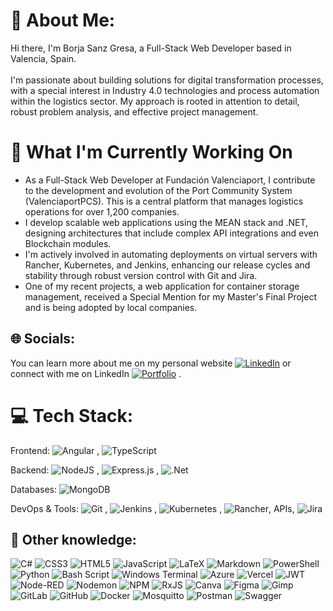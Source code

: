 # 💫 About Me:
Hi there, I'm Borja Sanz Gresa, a Full-Stack Web Developer based in Valencia, Spain.<br><br>I'm passionate about building solutions for digital transformation processes, with a special interest in Industry 4.0 technologies and process automation within the logistics sector. My approach is rooted in attention to detail, robust problem analysis, and effective project management.


# 🚀 What I'm Currently Working On
- As a Full-Stack Web Developer at Fundación Valenciaport, I contribute to the development and evolution of the Port Community System (ValenciaportPCS). This is a central platform that manages logistics operations for over 1,200 companies.
- I develop scalable web applications using the MEAN stack and .NET, designing architectures that include complex API integrations and even Blockchain modules.
- I'm actively involved in automating deployments on virtual servers with Rancher, Kubernetes, and Jenkins, enhancing our release cycles and stability through robust version control with Git and Jira.
- One of my recent projects, a web application for container storage management, received a Special Mention for my Master's Final Project and is being adopted by local companies.


## 🌐 Socials:
You can learn more about me on my personal website 
[![LinkedIn](https://img.shields.io/badge/LinkedIn-%230077B5.svg?logo=linkedin&logoColor=white)](https://linkedin.com/in/borjasanzgresa) 
or connect with me on LinkedIn 
[![Portfolio](https://img.shields.io/badge/Portfolio-%230077B5.svg?logo=vercel&logoColor=black)](https://www.borjasanzgresa.com/) .


# 💻 Tech Stack:
Frontend: ![Angular](https://img.shields.io/badge/angular-%23DD0031.svg?style=for-the-badge&logo=angular&logoColor=white) , ![TypeScript](https://img.shields.io/badge/typescript-%23007ACC.svg?style=for-the-badge&logo=typescript&logoColor=white) 

Backend: ![NodeJS](https://img.shields.io/badge/node.js-6DA55F?style=for-the-badge&logo=node.js&logoColor=white) , ![Express.js](https://img.shields.io/badge/express.js-%23404d59.svg?style=for-the-badge&logo=express&logoColor=%2361DAFB) , ![.Net](https://img.shields.io/badge/.NET-5C2D91?style=for-the-badge&logo=.net&logoColor=white) 

Databases: ![MongoDB](https://img.shields.io/badge/MongoDB-%234ea94b.svg?style=for-the-badge&logo=mongodb&logoColor=white) 

DevOps & Tools: ![Git](https://img.shields.io/badge/git-%23F05033.svg?style=for-the-badge&logo=git&logoColor=white) , ![Jenkins](https://img.shields.io/badge/jenkins-%232C5263.svg?style=for-the-badge&logo=jenkins&logoColor=white) , ![Kubernetes](https://img.shields.io/badge/kubernetes-%23326ce5.svg?style=for-the-badge&logo=kubernetes&logoColor=white) , ![Rancher](https://img.shields.io/badge/rancher-%230075A8.svg?style=for-the-badge&logo=rancher&logoColor=white), APIs, ![Jira](https://img.shields.io/badge/jira-%230A0FFF.svg?style=for-the-badge&logo=jira&logoColor=white) 


## 📃 Other knowledge:
![C#](https://img.shields.io/badge/c%23-%23239120.svg?style=for-the-badge&logo=csharp&logoColor=white) ![CSS3](https://img.shields.io/badge/css3-%231572B6.svg?style=for-the-badge&logo=css3&logoColor=white) ![HTML5](https://img.shields.io/badge/html5-%23E34F26.svg?style=for-the-badge&logo=html5&logoColor=white) ![JavaScript](https://img.shields.io/badge/javascript-%23323330.svg?style=for-the-badge&logo=javascript&logoColor=%23F7DF1E) ![LaTeX](https://img.shields.io/badge/latex-%23008080.svg?style=for-the-badge&logo=latex&logoColor=white) ![Markdown](https://img.shields.io/badge/markdown-%23000000.svg?style=for-the-badge&logo=markdown&logoColor=white) ![PowerShell](https://img.shields.io/badge/PowerShell-%235391FE.svg?style=for-the-badge&logo=powershell&logoColor=white) ![Python](https://img.shields.io/badge/python-3670A0?style=for-the-badge&logo=python&logoColor=ffdd54) ![Bash Script](https://img.shields.io/badge/bash_script-%23121011.svg?style=for-the-badge&logo=gnu-bash&logoColor=white) ![Windows Terminal](https://img.shields.io/badge/Windows%20Terminal-%234D4D4D.svg?style=for-the-badge&logo=windows-terminal&logoColor=white) ![Azure](https://img.shields.io/badge/azure-%230072C6.svg?style=for-the-badge&logo=microsoftazure&logoColor=white) ![Vercel](https://img.shields.io/badge/vercel-%23000000.svg?style=for-the-badge&logo=vercel&logoColor=white) ![JWT](https://img.shields.io/badge/JWT-black?style=for-the-badge&logo=JSON%20web%20tokens) ![Node-RED](https://img.shields.io/badge/Node--RED-%238F0000.svg?style=for-the-badge&logo=node-red&logoColor=white) ![Nodemon](https://img.shields.io/badge/NODEMON-%23323330.svg?style=for-the-badge&logo=nodemon&logoColor=%BBDEAD) ![NPM](https://img.shields.io/badge/NPM-%23CB3837.svg?style=for-the-badge&logo=npm&logoColor=white) ![RxJS](https://img.shields.io/badge/rxjs-%23B7178C.svg?style=for-the-badge&logo=reactivex&logoColor=white) ![Canva](https://img.shields.io/badge/Canva-%2300C4CC.svg?style=for-the-badge&logo=Canva&logoColor=white) ![Figma](https://img.shields.io/badge/figma-%23F24E1E.svg?style=for-the-badge&logo=figma&logoColor=white) ![Gimp](https://img.shields.io/badge/Gimp-657D8B?style=for-the-badge&logo=gimp&logoColor=FFFFFF) ![GitLab](https://img.shields.io/badge/gitlab-%23181717.svg?style=for-the-badge&logo=gitlab&logoColor=white) ![GitHub](https://img.shields.io/badge/github-%23121011.svg?style=for-the-badge&logo=github&logoColor=white) ![Docker](https://img.shields.io/badge/docker-%230db7ed.svg?style=for-the-badge&logo=docker&logoColor=white) ![Mosquitto](https://img.shields.io/badge/mosquitto-%233C5280.svg?style=for-the-badge&logo=eclipsemosquitto&logoColor=white) ![Postman](https://img.shields.io/badge/Postman-FF6C37?style=for-the-badge&logo=postman&logoColor=white) ![Swagger](https://img.shields.io/badge/-Swagger-%23Clojure?style=for-the-badge&logo=swagger&logoColor=white) 

